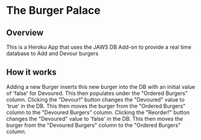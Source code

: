 # The Burger Palace

## Overview

This is a Heroku App that uses the JAWS DB Add-on to provide a real time database to Add and Devour burgers

## How it works

Adding a new Burger inserts this new burger into the DB with an initial value of 'false' for Devoured. This then populates under the 
"Ordered Burgers" column. 
Clicking the "Devour!" button changes the "Devoured" value to 'true' in the DB. This then moves the burger from the "Ordered Burgers" column to the
"Devoured Burgers" column.
Clicking the "Reorder!" button changes the "Devoured" value to 'false' in the DB. This then moves the burger from the "Devoured Burgers" column to the 
"Ordered Burgers" column.


